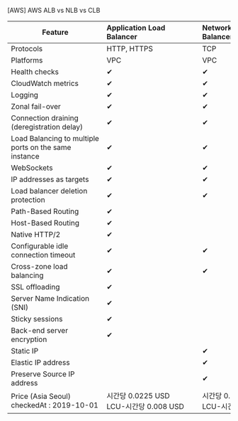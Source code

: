 
[AWS] AWS ALB vs NLB vs CLB

| <div style="width:200px">Feature</div> | <div style="width:200px">Application Load<br>Balancer</div> | <div style="width:200px">Network Load<br>Balancer</div> | <div style="width:200px">Classic Load <br>Balancer</div> |
| - | :- | :- | :- |
| Protocols | HTTP, HTTPS | TCP | TCP, SSL, HTTP, HTTPS |
| Platforms | VPC | VPC | EC2-Classic, VPC |
| Health checks	 | ✔ | ✔ | ✔ |
| CloudWatch metrics | ✔ | ✔ | ✔ |
| Logging | ✔ | ✔ | ✔ |
| Zonal fail-over | ✔ | ✔ | ✔ |
| Connection draining<br>(deregistration delay) | ✔ | ✔ | ✔ |
| Load Balancing to multiple ports on the same instance	 | ✔ | ✔ |  |
| WebSockets	 | ✔ | ✔ |  |
| IP addresses as targets | ✔ | ✔ |  |
| Load balancer deletion protection	 | ✔ | ✔ |  |
| Path-Based Routing | ✔ |  |  |
| Host-Based Routing | ✔ |  |  |
| Native HTTP/2	 | ✔ |  |  |
| Configurable idle connection timeout | ✔ | ✔ |  |
| Cross-zone load balancing	 | ✔ | ✔ | ✔ |
| SSL offloading | ✔ |  | ✔ |
| Server Name Indication (SNI) | ✔ |  |  |
| Sticky sessions | ✔ |  | ✔ |
| Back-end server encryption | ✔ |  | ✔ |
| Static IP	 |  | ✔ |  |
| Elastic IP address |  | ✔ |  |
| Preserve Source IP address |  | ✔ |  |
| Price (Asia Seoul)<br>checkedAt : 2019-10-01 | 시간당 0.0225 USD<br>LCU-시간당 0.008 USD | 시간당 0.0225 USD<br>LCU-시간당 0.006 USD | 시간당 0.025 USD<br>LCU-시간당 0.008 USD |



